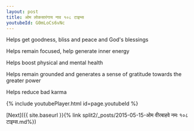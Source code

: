 ```yaml
---
layout: post
title: ओम लोकसारंगाय नाव १०८ टाइम्स
youtubeId: G0mLoCs6vNc
---
```

 
 
Helps get goodness, bliss and peace and God's blessings
 
Helps remain focused, help generate inner energy 
 
Helps boost physical and mental health 
 
Helps remain grounded and generates a sense of gratitude towards the greater power 
 
Helps reduce bad karma
 
 
 
 


{% include youtubePlayer.html id=page.youtubeId %}
 
[Next]({{ site.baseurl }}{% link  split2/_posts/2015-05-15-ओम वीरबाहवे नमः १०८ टाइम्स.md%})
 
